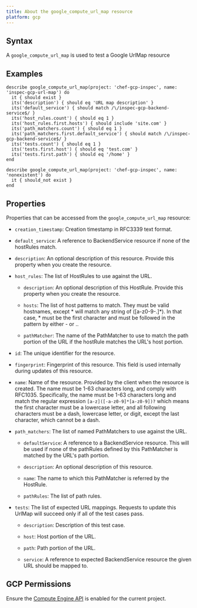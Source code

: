 ```yaml
---
title: About the google_compute_url_map resource
platform: gcp
---
```


## Syntax
A `google_compute_url_map` is used to test a Google UrlMap resource

## Examples
```
describe google_compute_url_map(project: 'chef-gcp-inspec', name: 'inspec-gcp-url-map') do
  it { should exist }
  its('description') { should eq 'URL map description' }
  its('default_service') { should match /\/inspec-gcp-backend-service$/ }
  its('host_rules.count') { should eq 1 }
  its('host_rules.first.hosts') { should include 'site.com' }
  its('path_matchers.count') { should eq 1 }
  its('path_matchers.first.default_service') { should match /\/inspec-gcp-backend-service$/ }
  its('tests.count') { should eq 1 }
  its('tests.first.host') { should eq 'test.com' }
  its('tests.first.path') { should eq '/home' }
end

describe google_compute_url_map(project: 'chef-gcp-inspec', name: 'nonexistent') do
  it { should_not exist }
end
```

## Properties
Properties that can be accessed from the `google_compute_url_map` resource:

  * `creation_timestamp`: Creation timestamp in RFC3339 text format.

  * `default_service`: A reference to BackendService resource if none of the hostRules match.

  * `description`: An optional description of this resource. Provide this property when you create the resource.

  * `host_rules`: The list of HostRules to use against the URL.

    * `description`: An optional description of this HostRule. Provide this property when you create the resource.

    * `hosts`: The list of host patterns to match. They must be valid hostnames, except * will match any string of ([a-z0-9-.]*). In that case, * must be the first character and must be followed in the pattern by either - or ..

    * `pathMatcher`: The name of the PathMatcher to use to match the path portion of the URL if the hostRule matches the URL's host portion.

  * `id`: The unique identifier for the resource.

  * `fingerprint`: Fingerprint of this resource. This field is used internally during updates of this resource.

  * `name`: Name of the resource. Provided by the client when the resource is created. The name must be 1-63 characters long, and comply with RFC1035. Specifically, the name must be 1-63 characters long and match the regular expression `[a-z]([-a-z0-9]*[a-z0-9])?` which means the first character must be a lowercase letter, and all following characters must be a dash, lowercase letter, or digit, except the last character, which cannot be a dash.

  * `path_matchers`: The list of named PathMatchers to use against the URL.

    * `defaultService`: A reference to a BackendService resource. This will be used if none of the pathRules defined by this PathMatcher is matched by the URL's path portion.

    * `description`: An optional description of this resource.

    * `name`: The name to which this PathMatcher is referred by the HostRule.

    * `pathRules`: The list of path rules.

  * `tests`: The list of expected URL mappings. Requests to update this UrlMap will succeed only if all of the test cases pass.

    * `description`: Description of this test case.

    * `host`: Host portion of the URL.

    * `path`: Path portion of the URL.

    * `service`: A reference to expected BackendService resource the given URL should be mapped to.



## GCP Permissions

Ensure the [Compute Engine API](https://console.cloud.google.com/apis/library/compute.googleapis.com/) is enabled for the current project.
